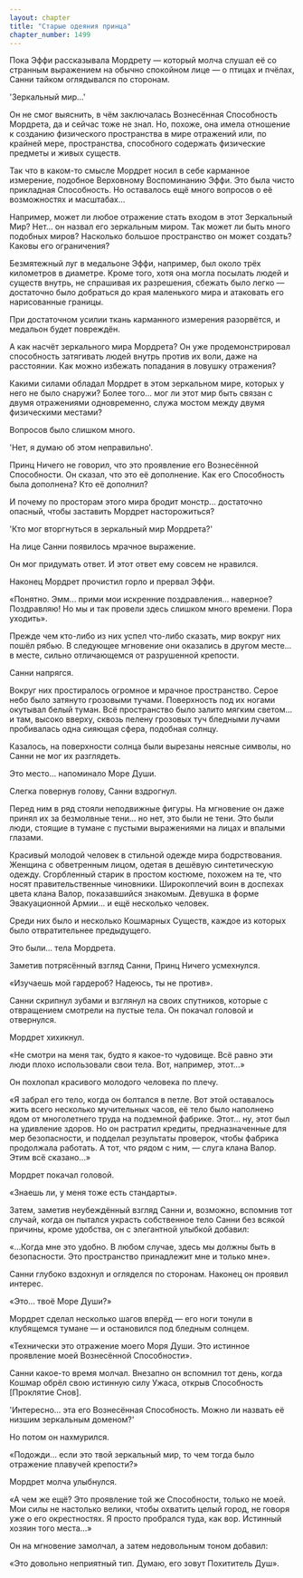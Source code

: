 ```yaml
---
layout: chapter
title: "Старые одеяния принца"
chapter_number: 1499
---
```




Пока Эффи рассказывала Мордрету — который молча слушал её со странным выражением на обычно спокойном лице — о птицах и пчёлах, Санни тайком оглядывался по сторонам.

'Зеркальный мир...'

Он не смог выяснить, в чём заключалась Вознесённая Способность Мордрета, да и сейчас тоже не знал. Но, похоже, она имела отношение к созданию физического пространства в мире отражений или, по крайней мере, пространства, способного содержать физические предметы и живых существ.

Так что в каком-то смысле Мордрет носил в себе карманное измерение, подобное Верховному Воспоминанию Эффи. Это была чисто прикладная Способность. Но оставалось ещё много вопросов о её возможностях и масштабах...

Например, может ли любое отражение стать входом в этот Зеркальный Мир? Нет... он назвал его зеркальным миром. Так может ли быть много подобных миров? Насколько большое пространство он может создать? Каковы его ограничения?

Безмятежный луг в медальоне Эффи, например, был около трёх километров в диаметре. Кроме того, хотя она могла посылать людей и существ внутрь, не спрашивая их разрешения, сбежать было легко — достаточно было добраться до края маленького мира и атаковать его нарисованные границы.

При достаточном усилии ткань карманного измерения разорвётся, и медальон будет повреждён.

А как насчёт зеркального мира Мордрета? Он уже продемонстрировал способность затягивать людей внутрь против их воли, даже на расстоянии. Как можно избежать попадания в ловушку отражения?

Какими силами обладал Мордрет в этом зеркальном мире, которых у него не было снаружи? Более того... мог ли этот мир быть связан с двумя отражениями одновременно, служа мостом между двумя физическими местами?

Вопросов было слишком много.

'Нет, я думаю об этом неправильно'.

Принц Ничего не говорил, что это проявление его Вознесённой Способности. Он сказал, что это её дополнение. Как его Способность была дополнена? Кто её дополнил?

И почему по просторам этого мира бродит монстр... достаточно опасный, чтобы заставить Мордрет насторожиться?

'Кто мог вторгнуться в зеркальный мир Мордрета?'

На лице Санни появилось мрачное выражение.

Он мог придумать ответ. И этот ответ ему совсем не нравился.

Наконец Мордрет прочистил горло и прервал Эффи.

«Понятно. Эмм... прими мои искренние поздравления... наверное? Поздравляю! Но мы и так провели здесь слишком много времени. Пора уходить».

Прежде чем кто-либо из них успел что-либо сказать, мир вокруг них пошёл рябью. В следующее мгновение они оказались в другом месте... в месте, сильно отличающемся от разрушенной крепости.

Санни напрягся.

Вокруг них простиралось огромное и мрачное пространство. Серое небо было затянуто грозовыми тучами. Поверхность под их ногами окутывал белый туман. Всё пространство было залито мягким светом... и там, высоко вверху, сквозь пелену грозовых туч бледными лучами пробивалась одна сияющая сфера, подобная солнцу.

Казалось, на поверхности солнца были вырезаны неясные символы, но Санни не мог их разглядеть.

Это место... напоминало Море Души.

Слегка повернув голову, Санни вздрогнул.

Перед ним в ряд стояли неподвижные фигуры. На мгновение он даже принял их за безмолвные тени... но нет, это были не тени. Это были люди, стоящие в тумане с пустыми выражениями на лицах и впалыми глазами.

Красивый молодой человек в стильной одежде мира бодрствования. Женщина с обветренным лицом, одетая в дешёвую синтетическую одежду. Сгорбленный старик в простом костюме, похожем на те, что носят правительственные чиновники. Широкоплечий воин в доспехах цвета клана Валор, показавшийся знакомым. Девушка в форме Эвакуационной Армии... и ещё несколько человек.

Среди них было и несколько Кошмарных Существ, каждое из которых было отвратительнее предыдущего.

Это были... тела Мордрета.

Заметив потрясённый взгляд Санни, Принц Ничего усмехнулся.

«Изучаешь мой гардероб? Надеюсь, ты не против».

Санни скрипнул зубами и взглянул на своих спутников, которые с отвращением смотрели на пустые тела. Он покачал головой и отвернулся.

Мордрет хихикнул.

«Не смотри на меня так, будто я какое-то чудовище. Всё равно эти люди плохо использовали свои тела. Вот, например, этот...»

Он похлопал красивого молодого человека по плечу.

«Я забрал его тело, когда он болтался в петле. Вот этой оставалось жить всего несколько мучительных часов, её тело было наполнено ядом от многолетнего труда на подземной фабрике. Этот... ну, этот был на удивление здоров. Но он растратил кредиты, предназначенные для мер безопасности, и подделал результаты проверок, чтобы фабрика продолжала работать. А тот, что рядом с ним, — слуга клана Валор. Этим всё сказано...»

Мордрет покачал головой.

«Знаешь ли, у меня тоже есть стандарты».

Затем, заметив неубеждённый взгляд Санни и, возможно, вспомнив тот случай, когда он пытался украсть собственное тело Санни без всякой причины, кроме удобства, он с элегантной улыбкой добавил:

«...Когда мне это удобно. В любом случае, здесь мы должны быть в безопасности. Это пространство принадлежит мне и только мне».

Санни глубоко вздохнул и огляделся по сторонам. Наконец он проявил интерес.

«Это... твоё Море Души?»

Мордрет сделал несколько шагов вперёд — его ноги тонули в клубящемся тумане — и остановился под бледным солнцем.

«Технически это отражение моего Моря Души. Это истинное проявление моей Вознесённой Способности».

Санни какое-то время молчал. Внезапно он вспомнил тот день, когда Кошмар обрёл свою истинную силу Ужаса, открыв Способность [Проклятие Снов].

'Интересно... эта его Вознесённая Способность. Можно ли назвать её низшим зеркальным доменом?'

Но потом он нахмурился.

«Подожди... если это твой зеркальный мир, то чем тогда было отражение плавучей крепости?»

Мордрет молча улыбнулся.

«А чем же ещё? Это проявление той же Способности, только не моей. Мои силы не настолько велики, чтобы охватить целый город, не говоря уже о его окрестностях. Я просто пробрался туда, как вор. Истинный хозяин того места...»

Он на мгновение замолчал, а затем недовольным тоном добавил:

«Это довольно неприятный тип. Думаю, его зовут Похититель Душ».

